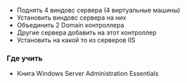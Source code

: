 - Поднять 4 виндовс сервера (4 виртуальные машины)
- Установить виндовс сервера на них 
- Объединить 2 Domain контроллера 
- Другие сервера добавить на этот контроллер
- Установить на какой то из серверов IIS
### Где учить

* Книга Windows Server Administration Essentials



